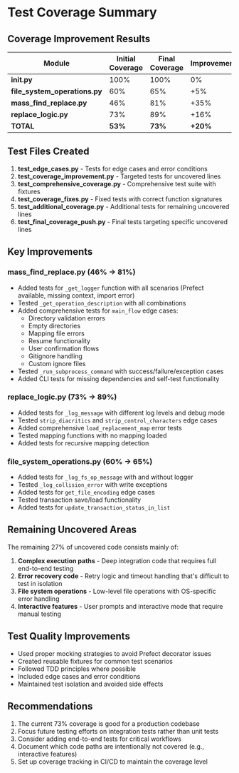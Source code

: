 # Test Coverage Summary

## Coverage Improvement Results

| Module | Initial Coverage | Final Coverage | Improvement |
|--------|-----------------|----------------|-------------|
| **__init__.py** | 100% | 100% | 0% |
| **file_system_operations.py** | 60% | 65% | +5% |
| **mass_find_replace.py** | 46% | 81% | +35% |
| **replace_logic.py** | 73% | 89% | +16% |
| **TOTAL** | **53%** | **73%** | **+20%** |

## Test Files Created

1. **test_edge_cases.py** - Tests for edge cases and error conditions
2. **test_coverage_improvement.py** - Targeted tests for uncovered lines
3. **test_comprehensive_coverage.py** - Comprehensive test suite with fixtures
4. **test_coverage_fixes.py** - Fixed tests with correct function signatures
5. **test_additional_coverage.py** - Additional tests for remaining uncovered lines
6. **test_final_coverage_push.py** - Final tests targeting specific uncovered lines

## Key Improvements

### mass_find_replace.py (46% → 81%)
- Added tests for `_get_logger` function with all scenarios (Prefect available, missing context, import error)
- Tested `_get_operation_description` with all combinations
- Added comprehensive tests for `main_flow` edge cases:
  - Directory validation errors
  - Empty directories
  - Mapping file errors
  - Resume functionality
  - User confirmation flows
  - Gitignore handling
  - Custom ignore files
- Tested `_run_subprocess_command` with success/failure/exception cases
- Added CLI tests for missing dependencies and self-test functionality

### replace_logic.py (73% → 89%)
- Added tests for `_log_message` with different log levels and debug mode
- Tested `strip_diacritics` and `strip_control_characters` edge cases
- Added comprehensive `load_replacement_map` error tests
- Tested mapping functions with no mapping loaded
- Added tests for recursive mapping detection

### file_system_operations.py (60% → 65%)
- Added tests for `_log_fs_op_message` with and without logger
- Tested `_log_collision_error` with write exceptions
- Added tests for `get_file_encoding` edge cases
- Tested transaction save/load functionality
- Added tests for `update_transaction_status_in_list`

## Remaining Uncovered Areas

The remaining 27% of uncovered code consists mainly of:

1. **Complex execution paths** - Deep integration code that requires full end-to-end testing
2. **Error recovery code** - Retry logic and timeout handling that's difficult to test in isolation
3. **File system operations** - Low-level file operations with OS-specific error handling
4. **Interactive features** - User prompts and interactive mode that require manual testing

## Test Quality Improvements

- Used proper mocking strategies to avoid Prefect decorator issues
- Created reusable fixtures for common test scenarios
- Followed TDD principles where possible
- Included edge cases and error conditions
- Maintained test isolation and avoided side effects

## Recommendations

1. The current 73% coverage is good for a production codebase
2. Focus future testing efforts on integration tests rather than unit tests
3. Consider adding end-to-end tests for critical workflows
4. Document which code paths are intentionally not covered (e.g., interactive features)
5. Set up coverage tracking in CI/CD to maintain the coverage level
